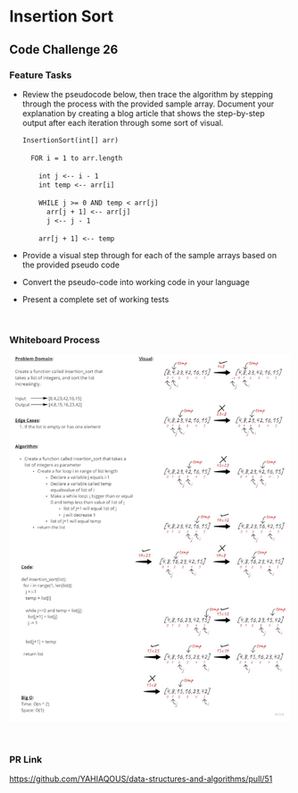# Insertion Sort

## Code Challenge 26

### **Feature Tasks**

- Review the pseudocode below, then trace the algorithm by stepping through the process with the provided sample array. Document your explanation by creating a blog article that shows the step-by-step output after each iteration through some sort of visual.

      InsertionSort(int[] arr)

        FOR i = 1 to arr.length

          int j <-- i - 1
          int temp <-- arr[i]

          WHILE j >= 0 AND temp < arr[j]
            arr[j + 1] <-- arr[j]
            j <-- j - 1

          arr[j + 1] <-- temp

- Provide a visual step through for each of the sample arrays based on the provided pseudo code

- Convert the pseudo-code into working code in your language

- Present a complete set of working tests

&nbsp;

### **Whiteboard Process**

![CC26](pictures/CC26.jpg)

&nbsp;

### **PR Link**

<https://github.com/YAHIAQOUS/data-structures-and-algorithms/pull/51>
